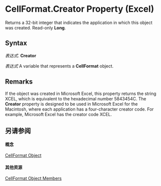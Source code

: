 
# CellFormat.Creator Property (Excel)

Returns a 32-bit integer that indicates the application in which this object was created. Read-only  **Long**.


## Syntax

 _表达式_. **Creator**

 _表达式_ A variable that represents a **CellFormat** object.


## Remarks

If the object was created in Microsoft Excel, this property returns the string XCEL, which is equivalent to the hexadecimal number 5843454C. The  **Creator** property is designed to be used in Microsoft Excel for the Macintosh, where each application has a four-character creator code. For example, Microsoft Excel has the creator code XCEL.


## 另请参阅


#### 概念


[CellFormat Object](da4e50b9-6d5b-22e1-3113-0d1ea6686272.md)
#### 其他资源


[CellFormat Object Members](http://msdn.microsoft.com/library/cbc8b4d2-7e43-d72b-a487-94871bbd8620%28Office.15%29.aspx)